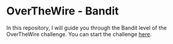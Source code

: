 # OverTheWire - Bandit

In this repository, I will guide you through the Bandit level of the OverTheWire challenge. You can start the challenge [here](Level0.md).
